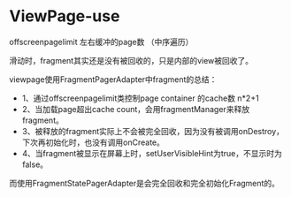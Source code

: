 # ViewPage-use

offscreenpagelimit 左右缓冲的page数 （中序遍历）

滑动时，fragment其实还是没有被回收的，只是内部的view被回收了。

viewpage使用FragmentPagerAdapter中fragment的总结：

* 1、通过offscreenpagelimit类控制page container 的cache数 n\*2+1
* 2、当加载page超出cache count，会用fragmentManager来释放fragment。
* 3、被释放的fragment实际上不会被完全回收，因为没有被调用onDestroy，下次再初始化时，也没有调用onCreate。
* 4、当fragment被显示在屏幕上时，setUserVisibleHint为true，不显示时为false。

而使用FragmentStatePagerAdapter是会完全回收和完全初始化Fragment的。